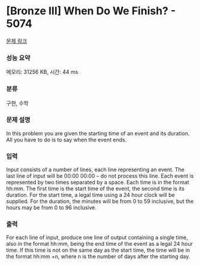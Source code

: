 # [Bronze III] When Do We Finish? - 5074 

[문제 링크](https://www.acmicpc.net/problem/5074) 

### 성능 요약

메모리: 31256 KB, 시간: 44 ms

### 분류

구현, 수학

### 문제 설명

<p>In this problem you are given the starting time of an event and its duration. All you have to do is to say when the event ends.</p>

### 입력 

 <p>Input consists of a number of lines, each line representing an event. The last line of input will be 00:00 00:00 – do not process this line. Each event is represented by two times separated by a space. Each time is in the format hh:mm. The first time is the start time of the event, the second time is its duration. For the start time, a legal time using a 24 hour clock will be supplied. For the duration, the minutes will be from 0 to 59 inclusive, but the hours may be from 0 to 96 inclusive.</p>

### 출력 

 <p>For each line of input, produce one line of output containing a single time, also in the format hh:mm, being the end time of the event as a legal 24 hour time. If this time is not on the same day as the start time, the time will be in the format hh:mm +n, where n is the number of days after the starting day.</p>

